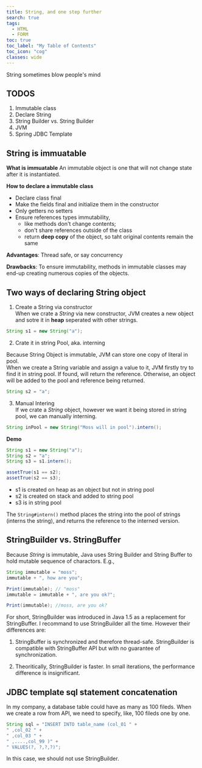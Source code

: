 ```yaml
---
title: String, and one step further
search: true
tags: 
  - HTML
  - FORM
toc: true
toc_label: "My Table of Contents"
toc_icon: "cog"
classes: wide
---
```

String sometimes blow people's mind

TODOS
---
1. Immutable class
2. Declare String
3. String Builder vs. String Builder
4. JVM
5. Spring JDBC Template


## String is immuatable

**What is immuatable**
An immutable object is one that will not change state after it is instantiated. 

**How to declare a immutable class**
- Declare class final
- Make the fields final and initialize them in the constructor
- Only getters no setters
- Ensure references types immutability,
  - like methods don't change contents; 
  - don't share references outside of the class
  - return **deep copy** of the object, so taht original contents remain the same

**Advantages**: Thread safe, or say concurrency

**Drawbacks**: To ensure immutability, methods in immutable classes may end-up creating numerous copies of the objects.

## Two ways of declaring String object

1. Create a String via constructor  
When we crate a _String_ via new constructor, JVM creates a new object and sotre it in **heap** seperated with other strings.

```java
String s1 = new String("a");
```
2. Crate it in string Pool, aka. interning  
  
Because String Object is immutable, JVM can store one copy of literal in pool.  
When we create a String variable and assign a value to it, JVM firstly try to find it in string pool. If found, will return the reference. Otherwise, an object will be added to the pool and reference being returned.

```java
String s2 = "a";
```

3. Manual Intering  
If we crate a _String_ object, however we want it being stored in string pool, we can manually interning.

```java
String inPool = new String("Moss will in pool").intern();
```

**Demo**

```java
String s1 = new String("a");
String s2 = "a";
String s3 = s1.intern();

assetTrue(s1 == s2);
assetTrue(s2 == s3);
```
- s1 is created on heap as an object but not in string pool
- s2 is created on stack and added to string pool
- s3 is in string pool

The `String#intern()` method places the string into the pool of strings (interns the string), and returns the reference to the interned version.

## StringBuilder vs. StringBuffer

Because _String_ is immutable, Java uses String Builder and String Buffer to hold mutable sequence of charactors. E.g., 

```java
String immutable = "moss";
immutable + ", how are you";

Print(immutable); // "moss"
immutable = immutable + ", are you ok?";

Print(immutable); //moss, are you ok?
```

For short, StringBuilder was introduced in Java 1.5 as a replacement for StringBuffer. I recommand to use StringBuilder all the time. However their differences are:

1. StringBuffer is synchronized and therefore thread-safe. StringBuilder is compatible with StringBuffer API but with no guarantee of synchronization.

2. Theoritically, StringBuilder is faster. In small iterations, the performance difference is insignificant.





## JDBC template sql statement concatenation

In my company, a database table could have as many as 100 fileds. When we create a row from API, we need to specify, like, 100 fileds one by one. 

```java
String sql = "INSERT INTO table_name (col_01 " +  
" ,col_02 " +  
" ,col_03 " +  
" ,....,col_99 )" +  
" VALUES(?, ?,?,?)";
```

In this case, we should not use StringBuilder.


